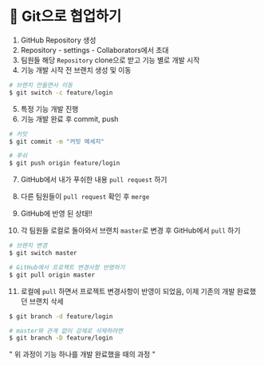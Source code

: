 # 🌱 Git으로 협업하기

1. GitHub Repository 생성
2. Repository - settings - Collaborators에서 초대
3. 팀원들 해당 `Repository` clone으로 받고 기능 별로 개발 시작
4. 기능 개발 시작 전 브랜치 생성 및 이동

```bash
# 브랜치 만들면서 이동
$ git switch -c feature/login
```

5. 특정 기능 개발 진행
6. 기능 개발 완료 후 commit, push

```bash
# 커밋
$ git commit -m "커밋 메세지"

# 푸쉬
$ git push origin feature/login
```

7. GitHub에서 내가 푸쉬한 내용 `pull request` 하기
8. 다른 팀원들이 `pull request` 확인 후 `merge`
9. GitHub에 반영 된 상태!!

10. 각 팀원들 로컬로 돌아와서 브랜치 `master`로 변경 후 GitHub에서 `pull` 하기

```bash
# 브랜치 변경
$ git switch master

# GitHub에서 프로젝트 변경사항 반영하기
$ git pull origin master
```

11. 로컬에 `pull` 하면서 프로젝트 변경사항이 반영이 되었음, 이제 기존의 개발 완료했던 브랜치 삭세

```bash
$ git branch -d feature/login

# master와 관계 없이 강제로 삭제하려면 
$ git branch -D feature/login
```



" 위 과정이 기능 하나를 개발 완료했을 때의 과정 "